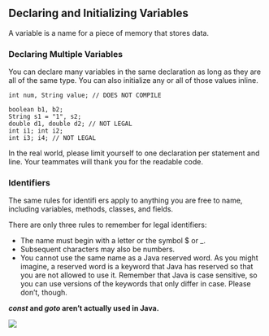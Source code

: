 ## Declaring and Initializing Variables

A variable is a name for a piece of memory that stores data.

### Declaring Multiple Variables

You can declare many variables in the same declaration as long as they are all of the same type. You can also initialize any or all of those values inline.

``` int num, String value; // DOES NOT COMPILE ```

```
boolean b1, b2;
String s1 = "1", s2;
double d1, double d2; // NOT LEGAL
int i1; int i2;
int i3; i4; // NOT LEGAL
```

In the real world, please limit yourself to one declaration per statement and line. Your teammates will thank you for the readable code.

### Identifiers

The same rules for identifi ers apply to anything you are free to name, including variables, methods, classes, and fields.

There are only three rules to remember for legal identifiers:
* The name must begin with a letter or the symbol $ or _.
* Subsequent characters may also be numbers.
* You cannot use the same name as a Java reserved word. As you might imagine, a reserved word is a keyword that Java has reserved so that you are not allowed to use it. Remember that Java is case sensitive, so you can use versions of the keywords that only differ in case. Please don’t, though.

**_const_ and _goto_ aren’t actually used in Java.**

![](figures/figure1.2.PNG)
